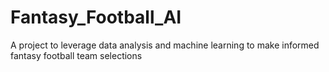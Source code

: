 # Fantasy_Football_AI
A project to leverage data analysis and machine learning to make informed fantasy football team selections
